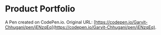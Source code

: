 # Product Portfolio

A Pen created on CodePen.io. Original URL: [https://codepen.io/Garvit-Chhugani/pen/jENzqEq](https://codepen.io/Garvit-Chhugani/pen/jENzqEq).

